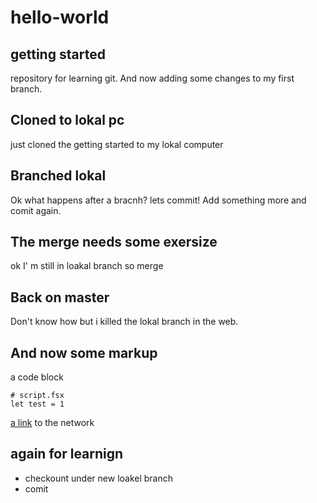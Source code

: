# hello-world

## getting started

repository for learning git.
And now adding some changes to my first branch.

## Cloned to lokal pc

just cloned the getting started to my lokal computer

## Branched lokal

Ok what happens after a bracnh?
lets commit!
Add something more and comit again.

## The merge needs some exersize

<!--lets do a commit to master-->
ok I' m still in loakal branch so merge

## Back on master

Don't know how but i killed the lokal branch in the web.

## And now some markup

a code block

```f#
# script.fsx
let test = 1
```

[a link](https://github.com/psiLearn/hello-world/network) to the network

## again for learnign

* checkount under new loakel branch
* comit